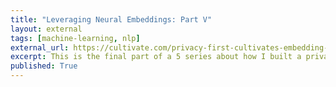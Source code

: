 ```yaml
---
title: "Leveraging Neural Embeddings: Part V"
layout: external
tags: [machine-learning, nlp]
external_url: https://cultivate.com/privacy-first-cultivates-embedding-architecture/ 
excerpt: This is the final part of a 5 series about how I built a privacy focused but flexible NLP system at Cultivate, a startup building AI-tools to help managers. 
published: True
---
```

